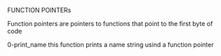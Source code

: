 FUNCTION POINTERs

Function pointers are pointers to functions that point to the first byte of code

0-print_name
this function prints a name string usind a function pointer
